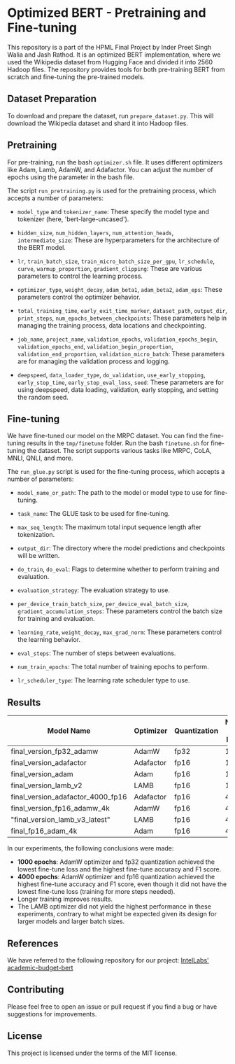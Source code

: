 # Optimized BERT - Pretraining and Fine-tuning

This repository is a part of the HPML Final Project by Inder Preet Singh Walia and Jash Rathod. It is an optimized BERT implementation, where we used the Wikipedia dataset from Hugging Face and divided it into 2560 Hadoop files. The repository provides tools for both pre-training BERT from scratch and fine-tuning the pre-trained models.

## Dataset Preparation
To download and prepare the dataset, run `prepare_dataset.py`. This will download the Wikipedia dataset and shard it into Hadoop files.

## Pretraining
For pre-training, run the bash `optimizer.sh` file. It uses different optimizers like Adam, Lamb, AdamW, and Adafactor. You can adjust the number of epochs using the parameter in the bash file.

The script `run_pretraining.py` is used for the pretraining process, which accepts a number of parameters:

- `model_type` and `tokenizer_name`: These specify the model type and tokenizer (here, 'bert-large-uncased').

- `hidden_size`, `num_hidden_layers`, `num_attention_heads`, `intermediate_size`: These are hyperparameters for the architecture of the BERT model.

- `lr`, `train_batch_size`, `train_micro_batch_size_per_gpu`, `lr_schedule`, `curve`, `warmup_proportion`, `gradient_clipping`: These are various parameters to control the learning process.

- `optimizer_type`, `weight_decay`, `adam_beta1`, `adam_beta2`, `adam_eps`: These parameters control the optimizer behavior.

- `total_training_time`, `early_exit_time_marker`, `dataset_path`, `output_dir`, `print_steps`, `num_epochs_between_checkpoints`: These parameters help in managing the training process, data locations and checkpointing.

- `job_name`, `project_name`, `validation_epochs`, `validation_epochs_begin`, `validation_epochs_end`, `validation_begin_proportion`, `validation_end_proportion`, `validation_micro_batch`: These parameters are for managing the validation process and logging.

- `deepspeed`, `data_loader_type`, `do_validation`, `use_early_stopping`, `early_stop_time`, `early_stop_eval_loss`, `seed`: These parameters are for using deepspeed, data loading, validation, early stopping, and setting the random seed.

## Fine-tuning
We have fine-tuned our model on the MRPC dataset. You can find the fine-tuning results in the `tmp/finetune` folder. Run the bash `finetune.sh` for fine-tuning the dataset. The script supports various tasks like MRPC, CoLA, MNLI, QNLI, and more.

The `run_glue.py` script is used for the fine-tuning process, which accepts a number of parameters:

- `model_name_or_path`: The path to the model or model type to use for fine-tuning.

- `task_name`: The GLUE task to be used for fine-tuning.

- `max_seq_length`: The maximum total input sequence length after tokenization.

- `output_dir`: The directory where the model predictions and checkpoints will be written.

- `do_train`, `do_eval`: Flags to determine whether to perform training and evaluation.

- `evaluation_strategy`: The evaluation strategy to use.

- `per_device_train_batch_size`, `per_device_eval_batch_size`, `gradient_accumulation_steps`: These parameters control the batch size for training and evaluation.

- `learning_rate`, `weight_decay`, `max_grad_norm`: These parameters control the learning behavior.

- `eval_steps`: The number of steps between evaluations.

- `num_train_epochs`: The total number of training epochs to perform.

- `lr_scheduler_type`: The learning rate scheduler type to use.

## Results

| Model Name | Optimizer | Quantization | Number of Epochs | Pretrain loss | Finetune Loss | Finetune Accuracy | Finetune F1 |
|---|---|---|---|---|---|---|---|
| final_version_fp32_adamw | AdamW | fp32 | 1000 | 5.085 | 0.6992 | 0.6887 | 0.7822 |
| final_version_adafactor | Adafactor | fp16 | 1000 | 7.266 | 0.6211 | 0.6833 | 0.7845 |
| final_version_adam | Adam | fp16 | 1000 | 7.389 | 1.141 | 0.6495 | 0.7556 |
| final_version_lamb_v2 | LAMB | fp16 | 1000 | 7.033 | 1.029 | 0.6544 | 0.7478 |
| final_version_adafactor_4000_fp16 | Adafactor | fp16 | 4000 | 4.257 | 0.6167 | 0.6814 | 0.8 |
| final_version_fp16_adamw_4k | AdamW | fp16 | 4000 | 2.781 | 0.9238 | 0.7034 | 0.7993 |
| "final_version_lamb_v3_latest" | LAMB | fp16 | 4000 | 3.651 | 0.8003 | 0.63 | 0.7325 |
| final_fp16_adam_4k | Adam | fp16 | 4000 | 2.858 | 0.96 | 0.685 | 0.7661 |


In our experiments, the following conclusions were made:

- **1000 epochs**: AdamW optimizer and fp32 quantization achieved the lowest fine-tune loss and the highest fine-tune accuracy and F1 score.
- **4000 epochs**: AdamW optimizer and fp16 quantization achieved the highest fine-tune accuracy and F1 score, even though it did not have the lowest fine-tune loss (training for more steps needed).
- Longer training improves results.
- The LAMB optimizer did not yield the highest performance in these experiments, contrary to what might be expected given its design for larger models and larger batch sizes.

## References
We have referred to the following repository for our project: [IntelLabs' academic-budget-bert](https://github.com/IntelLabs/academic-budget-bert)

## Contributing
Please feel free to open an issue or pull request if you find a bug or have suggestions for improvements.

## License
This project is licensed under the terms of the MIT license.
